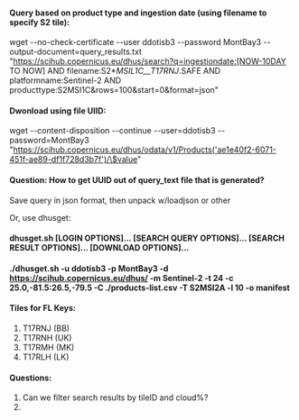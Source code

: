 #### Query based on product type and ingestion date (using filename to specify S2 tile):
wget --no-check-certificate --user ddotisb3 --password MontBay3 --output-document=query_results.txt "https://scihub.copernicus.eu/dhus/search?q=ingestiondate:[NOW-10DAY TO NOW] AND filename:S2*_MSIL1C_*_*_*_T17RNJ_*.SAFE AND platformname:Sentinel-2 AND producttype:S2MSI1C&rows=100&start=0&format=json"

#### Dwonload using file UIID:
wget --content-disposition --continue --user=ddotisb3 --password=MontBay3 "https://scihub.copernicus.eu/dhus/odata/v1/Products('ae1e40f2-6071-451f-ae89-df1f728d3b7f')/\$value"

#### Question: How to get UUID out of query_text file that is generated?
Save query in json format, then unpack w/loadjson or other

Or, use dhusget:
#### dhusget.sh [LOGIN OPTIONS]... [SEARCH QUERY OPTIONS]... [SEARCH RESULT OPTIONS]... [DOWNLOAD OPTIONS]...
#### ./dhusget.sh -u ddotisb3 -p MontBay3 -d https://scihub.copernicus.eu/dhus/ -m Sentinel-2 -t 24 -c 25.0,-81.5:26.5,-79.5 -C ./products-list.csv -T S2MSI2A -l 10 -o manifest

#### Tiles for FL Keys:
1. T17RNJ (BB)
2. T17RNH (UK)
3. T17RMH (MK)
4. T17RLH (LK)

#### Questions:
1. Can we filter search results by tileID and cloud%?
2. 
